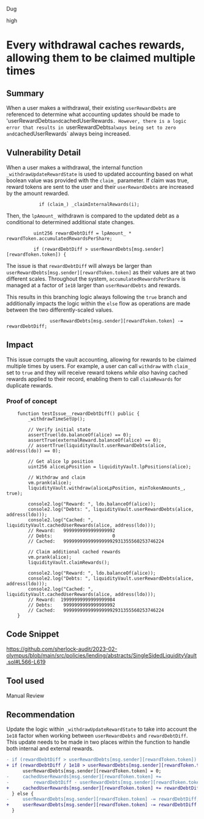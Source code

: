 Dug

high

# Every withdrawal caches rewards, allowing them to be claimed multiple times

## Summary

When a user makes a withdrawal, their existing `userRewardDebts` are referenced to determine what accounting updates should be made to 'userRewardDebts` and `cachedUserRewards`. However, there is a logic error that results in `userRewardDebts` always being set to zero and `cachedUserRewards` always being increased.

## Vulnerability Detail

When a user makes a withdrawal, the internal function `_withdrawUpdateRewardState` is used to updated accounting based on what boolean value was provided with the `claim_` parameter. If claim was true, reward tokens are sent to the user and their `userRewardDebts` are increased by the amount rewarded.
```solidity
            if (claim_) _claimInternalRewards(i);
```
Then, the `lpAmount_` withdrawn is compared to the updated debt as a conditional to determined additional state changes.
```solidity
          uint256 rewardDebtDiff = lpAmount_ * rewardToken.accumulatedRewardsPerShare;

          if (rewardDebtDiff > userRewardDebts[msg.sender][rewardToken.token]) {
```
The issue is that `rewardDebtDiff` will always be larger than `userRewardDebts[msg.sender][rewardToken.token]` as their values are at two different scales. Throughout the system, `accumulatedRewardsPerShare` is managed at a factor of `1e18` larger than `userRewardDebts` and rewards.

This results in this branching logic always following the `true` branch and additionally impacts the logic within the `else` flow as operations are made between the two differently-scaled values.
```solidity
                userRewardDebts[msg.sender][rewardToken.token] -= rewardDebtDiff;
```

## Impact

This issue corrupts the vault accounting, allowing for rewards to be claimed multiple times by users. For example, a user can call `withdraw` with `claim_` set to `true` and they will receive reward tokens _while also_ having cached rewards applied to their record, enabling them to call `claimRewards` for duplicate rewards.

### Proof of concept
```solidity
    function testIssue__rewardDebtDiff() public {
        _withdrawTimeSetUp();

        // Verify initial state
        assertTrue(ldo.balanceOf(alice) == 0);
        assertTrue(externalReward.balanceOf(alice) == 0);
        // assertTrue(liquidityVault.userRewardDebts(alice, address(ldo)) == 0);

        // Get alice lp position
        uint256 aliceLpPosition = liquidityVault.lpPositions(alice);

        // Withdraw and claim
        vm.prank(alice);
        liquidityVault.withdraw(aliceLpPosition, minTokenAmounts_, true);

        console2.log("Reward: ", ldo.balanceOf(alice));
        console2.log("Debts: ", liquidityVault.userRewardDebts(alice, address(ldo)));
        console2.log("Cached: ", liquidityVault.cachedUserRewards(alice, address(ldo)));
        // Reward:   9999999999999999992
        // Debts:                      0
        // Cached:   9999999999999999992931355560253746224

        // Claim additional cached rewards
        vm.prank(alice);
        liquidityVault.claimRewards();

        console2.log("Reward: ", ldo.balanceOf(alice));
        console2.log("Debts: ", liquidityVault.userRewardDebts(alice, address(ldo)));
        console2.log("Cached: ", liquidityVault.cachedUserRewards(alice, address(ldo)));
        // Reward:  19999999999999999984
        // Debts:    9999999999999999992
        // Cached:   9999999999999999992931355560253746224
    }
```

## Code Snippet

https://github.com/sherlock-audit/2023-02-olympus/blob/main/src/policies/lending/abstracts/SingleSidedLiquidityVault.sol#L566-L619

## Tool used

Manual Review

## Recommendation

Update the logic within `_withdrawUpdateRewardState` to take into account the `1e18` factor when working between `userRewardDebts` and `rewardDebtDiff`. This update needs to be made in two places within the function to handle both internal and external rewards.
```diff
- if (rewardDebtDiff > userRewardDebts[msg.sender][rewardToken.token]) {
+ if (rewardDebtDiff / 1e18 > userRewardDebts[msg.sender][rewardToken.token]) {
      userRewardDebts[msg.sender][rewardToken.token] = 0;
-     cachedUserRewards[msg.sender][rewardToken.token] +=
-         rewardDebtDiff - userRewardDebts[msg.sender][rewardToken.token]; 
+     cachedUserRewards[msg.sender][rewardToken.token] += rewardDebtDiff; // Subtracting 0 debt was unnecessary 
  } else {
-     userRewardDebts[msg.sender][rewardToken.token] -= rewardDebtDiff;
+     userRewardDebts[msg.sender][rewardToken.token] -= rewardDebtDiff / 1e18;
  }
```
